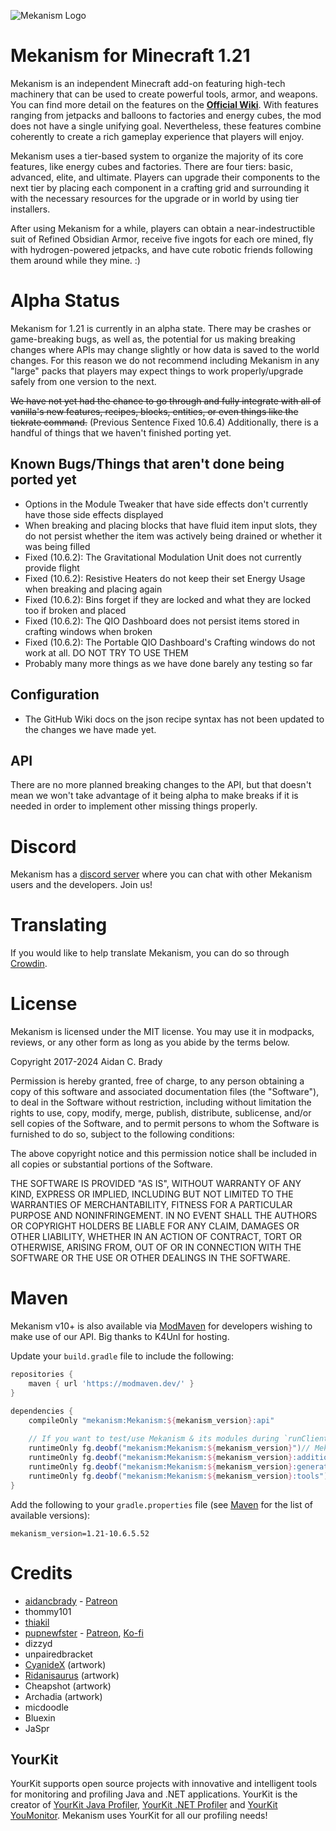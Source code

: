 ![Mekanism Logo](logo.png)

# Mekanism for Minecraft 1.21 #

Mekanism is an independent Minecraft add-on featuring high-tech machinery that can be used to create powerful tools, 
armor, and weapons. You can find more detail on the features on the [**Official Wiki**](https://wiki.aidancbrady.com/wiki/Mekanism).
With features ranging from jetpacks and balloons to factories and energy cubes, the mod does not have a single unifying goal.
Nevertheless, these features combine coherently to create a rich gameplay experience that players will enjoy.

Mekanism uses a tier-based system to organize the majority of its core features, like energy cubes and factories.
There are four tiers: basic, advanced, elite, and ultimate. Players can upgrade their components to the next tier
by placing each component in a crafting grid and surrounding it with the necessary resources for the upgrade or in
world by using tier installers.

After using Mekanism for a while, players can obtain a near-indestructible suit of Refined Obsidian Armor, receive five 
ingots for each ore mined, fly with hydrogen-powered jetpacks, and have cute robotic friends following them around while they mine. :)

# Alpha Status #

Mekanism for 1.21 is currently in an alpha state. There may be crashes or game-breaking bugs, as well as,
the potential for us making breaking changes where APIs may change slightly or how data is saved to the world
changes. For this reason we do not recommend including Mekanism in any "large" packs that players may expect
things to work properly/upgrade safely from one version to the next.

~~We have not yet had the chance to go through and fully integrate with all of vanilla's new features,
recipes, blocks, entities, or even things like the tickrate command.~~ (Previous Sentence Fixed 10.6.4)
Additionally, there is a handful of things that we haven't finished porting yet.

## Known Bugs/Things that aren't done being ported yet ##
- Options in the Module Tweaker that have side effects don't currently have those side effects displayed
- When breaking and placing blocks that have fluid item input slots, they do not persist whether the item was actively being drained or whether it was being filled
- Fixed (10.6.2): The Gravitational Modulation Unit does not currently provide flight
- Fixed (10.6.2): Resistive Heaters do not keep their set Energy Usage when breaking and placing again
- Fixed (10.6.2): Bins forget if they are locked and what they are locked too if broken and placed
- Fixed (10.6.2): The QIO Dashboard does not persist items stored in crafting windows when broken
- Fixed (10.6.2): The Portable QIO Dashboard's Crafting windows do not work at all. DO NOT TRY TO USE THEM
- Probably many more things as we have done barely any testing so far

## Configuration ##
- The GitHub Wiki docs on the json recipe syntax has not been updated to the changes we have made yet.

## API ##
There are no more planned breaking changes to the API, but that doesn't mean we won't take advantage of it being alpha to make breaks if it is needed in order to implement other missing things properly.

# Discord #

Mekanism has a [discord server](https://discord.gg/nmSjMGc) where you can chat with other Mekanism users and the developers. Join us!

# Translating #

If you would like to help translate Mekanism, you can do so through [Crowdin](https://crowdin.com/project/mekanism).

# License #

Mekanism is licensed under the MIT license. You may use it in modpacks, reviews, or any other form as long as you abide by the terms below. 

Copyright 2017-2024 Aidan C. Brady

Permission is hereby granted, free of charge, to any person obtaining a copy of this software and associated documentation files (the "Software"), to deal in the Software without restriction, including without limitation the rights to use, copy, modify, merge, publish, distribute, sublicense, and/or sell copies of the Software, and to permit persons to whom the Software is furnished to do so, subject to the following conditions:

The above copyright notice and this permission notice shall be included in all copies or substantial portions of the Software.

THE SOFTWARE IS PROVIDED "AS IS", WITHOUT WARRANTY OF ANY KIND, EXPRESS OR IMPLIED, INCLUDING BUT NOT LIMITED TO THE WARRANTIES OF MERCHANTABILITY, FITNESS FOR A PARTICULAR PURPOSE AND NONINFRINGEMENT. IN NO EVENT SHALL THE AUTHORS OR COPYRIGHT HOLDERS BE LIABLE FOR ANY CLAIM, DAMAGES OR OTHER LIABILITY, WHETHER IN AN ACTION OF CONTRACT, TORT OR OTHERWISE, ARISING FROM, OUT OF OR IN CONNECTION WITH THE SOFTWARE OR THE USE OR OTHER DEALINGS IN THE SOFTWARE.

# Maven #
Mekanism v10+ is also available via [ModMaven](https://modmaven.dev/) for developers wishing to make use of our API. Big thanks to K4Unl for hosting.

Update your `build.gradle` file to include the following: 

```groovy
repositories {
    maven { url 'https://modmaven.dev/' }
}

dependencies {
    compileOnly "mekanism:Mekanism:${mekanism_version}:api"
    
    // If you want to test/use Mekanism & its modules during `runClient` invocation, use the following
    runtimeOnly fg.deobf("mekanism:Mekanism:${mekanism_version}")// Mekanism
    runtimeOnly fg.deobf("mekanism:Mekanism:${mekanism_version}:additions")// Mekanism: Additions
    runtimeOnly fg.deobf("mekanism:Mekanism:${mekanism_version}:generators")// Mekanism: Generators
    runtimeOnly fg.deobf("mekanism:Mekanism:${mekanism_version}:tools")// Mekanism: Tools
}
```

Add the following to your `gradle.properties` file (see [Maven](https://modmaven.dev/mekanism/Mekanism/) for the list of available versions):

```properties
mekanism_version=1.21-10.6.5.52
```

# Credits #

  * [aidancbrady](https://twitter.com/aidancbrady) - [Patreon](https://www.patreon.com/user?u=260704)
  * thommy101
  * [thiakil](https://twitter.com/thiakil)
  * [pupnewfster](https://twitter.com/pupnewfster) - [Patreon](https://www.patreon.com/pupnewfster), [Ko-fi](https://ko-fi.com/pupnewfster)
  * dizzyd  
  * unpairedbracket
  * [CyanideX](https://twitter.com/theCyanideX) (artwork)
  * [Ridanisaurus](https://twitter.com/Ridanisaurus) (artwork)
  * Cheapshot (artwork)
  * Archadia (artwork)
  * micdoodle
  * Bluexin
  * JaSpr

## YourKit ##
YourKit supports open source projects with innovative and intelligent tools for monitoring and 
profiling Java and .NET applications. YourKit is the creator of [YourKit Java Profiler](https://www.yourkit.com/java/profiler), 
[YourKit .NET Profiler](https://www.yourkit.com/.net/profiler/) and [YourKit YouMonitor](https://www.yourkit.com/youmonitor/).
Mekanism uses YourKit for all our profiling needs!
